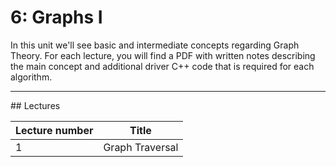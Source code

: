 # 6: Graphs I

In this unit we'll see basic and intermediate concepts regarding Graph Theory. For each lecture, you will find a PDF with written notes describing the main concept and additional driver C++ code that is required for each algorithm.

---

## Lectures

|Lecture number|    Title     |
|--------------|--------------|
| 1 | Graph Traversal |
